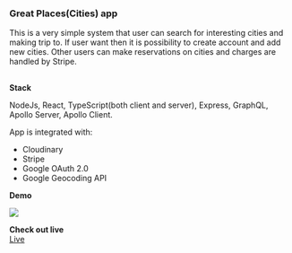 ### Great Places(Cities) app

This is a very simple system that user can search for interesting cities and making trip to. If user want then it is possibility to create account and add new cities. Other users can make reservations on cities and charges are handled by Stripe.

##

**Stack**

NodeJs, React, TypeScript(both client and server), Express, GraphQL, Apollo Server, Apollo Client.

App is integrated with:

- Cloudinary
- Stripe
- Google OAuth 2.0
- Google Geocoding API

**Demo**

![](demo.gif)

**Check out live**  
[Live](https://greatplaces-app.herokuapp.com/)
